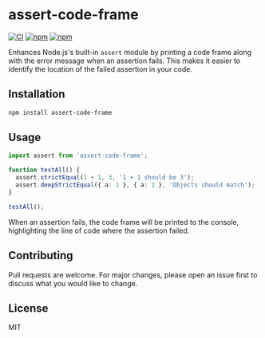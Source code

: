 # assert-code-frame

[![CI](https://github.com/robertsLando/assert-code-frame/actions/workflows/ci.yml/badge.svg)](https://github.com/robertsLando/assert-code-frame/actions/workflows/ci.yml)
[![npm](https://img.shields.io/npm/v/assert-code-frame.svg)](https://www.npmjs.com/package/assert-code-frame)
[![npm](https://img.shields.io/npm/dt/assert-code-frame.svg)](https://www.npmjs.com/package/assert-code-frame)

Enhances Node.js's built-in `assert` module by printing a code frame along with the error message when an assertion fails. This makes it easier to identify the location of the failed assertion in your code.

## Installation

```bash
npm install assert-code-frame
```

## Usage

```typescript
import assert from 'assert-code-frame';

function testAll() {
  assert.strictEqual(1 + 1, 3, '1 + 1 should be 3');
  assert.deepStrictEqual({ a: 1 }, { a: 2 }, 'Objects should match');
}

testAll();
```

When an assertion fails, the code frame will be printed to the console, highlighting the line of code where the assertion failed.

## Contributing

Pull requests are welcome. For major changes, please open an issue first to discuss what you would like to change.

## License

MIT

